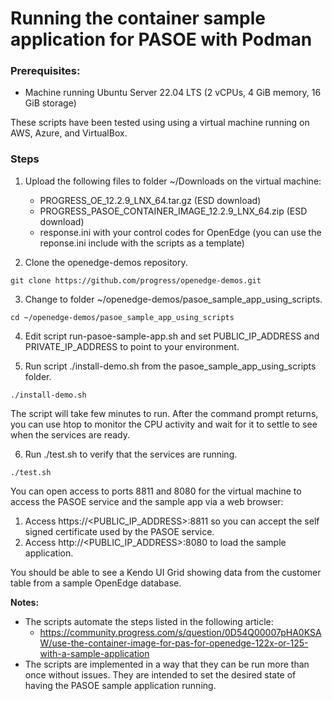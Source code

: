 # Running the container sample application for PASOE with Podman
	
### Prerequisites:
* Machine running Ubuntu Server 22.04 LTS (2 vCPUs, 4 GiB memory, 16 GiB storage)

These scripts have been tested using using a virtual machine running on AWS, Azure, and VirtualBox.

### Steps
1. Upload the following files to folder ~/Downloads on the virtual machine:
    * PROGRESS_OE_12.2.9_LNX_64.tar.gz (ESD download)
    * PROGRESS_PASOE_CONTAINER_IMAGE_12.2.9_LNX_64.zip (ESD download)
    * response.ini with your control codes for OpenEdge (you can use the reponse.ini include with the scripts as a template)

2. Clone the openedge-demos repository.
~~~
git clone https://github.com/progress/openedge-demos.git
~~~

3. Change to folder ~/openedge-demos/pasoe_sample_app_using_scripts.
~~~
cd ~/openedge-demos/pasoe_sample_app_using_scripts
~~~

4. Edit script run-pasoe-sample-app.sh and set PUBLIC_IP_ADDRESS and PRIVATE_IP_ADDRESS to point to your environment.

5. Run script ./install-demo.sh from the pasoe_sample_app_using_scripts folder.
~~~
./install-demo.sh
~~~

The script will take few minutes to run.
After the command prompt returns, you can use htop to monitor the CPU activity and wait for it to settle to see when the services are ready.

6. Run ./test.sh to verify that the services are running.
~~~
./test.sh
~~~

You can open access to ports 8811 and 8080 for the virtual machine to access the PASOE service and the sample app via a web browser:
1. Access https://<PUBLIC_IP_ADDRESS>:8811 so you can accept the self signed certificate used by the PASOE service.
2. Access http://<PUBLIC_IP_ADDRESS>:8080 to load the sample application.

You should be able to see a Kendo UI Grid showing data from the customer table from a sample OpenEdge database.

**Notes:**
* The scripts automate the steps listed in the following article:
    * https://community.progress.com/s/question/0D54Q00007pHA0KSAW/use-the-container-image-for-pas-for-openedge-122x-or-125-with-a-sample-application
* The scripts are implemented in a way that they can be run more than once without issues. They are intended to set the desired state of having the PASOE sample application running.
